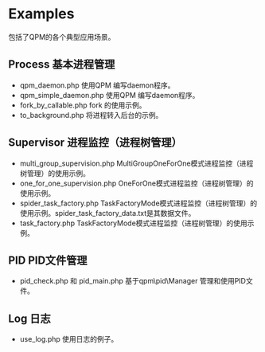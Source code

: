 # Examples
包括了QPM的各个典型应用场景。

## Process 基本进程管理
* qpm_daemon.php	使用QPM 编写daemon程序。
* qpm_simple_daemon.php	使用QPM 编写daemon程序。
* fork_by_callable.php	fork 的使用示例。
* to_background.php 将进程转入后台的示例。

## Supervisor 进程监控（进程树管理）
* multi_group_supervision.php	MultiGroupOneForOne模式进程监控（进程树管理）的使用示例。
* one_for_one_supervision.php	OneForOne模式进程监控（进程树管理）的使用示例。
* spider_task_factory.php	TaskFactoryMode模式进程监控（进程树管理）的使用示例。spider_task_factory_data.txt是其数据文件。
* task_factory.php TaskFactoryMode模式进程监控（进程树管理）的使用示例。

## PID PID文件管理
* pid_check.php	和 pid_main.php	基于qpm\pid\Manager 管理和使用PID文件。

## Log 日志
* use_log.php 使用日志的例子。
